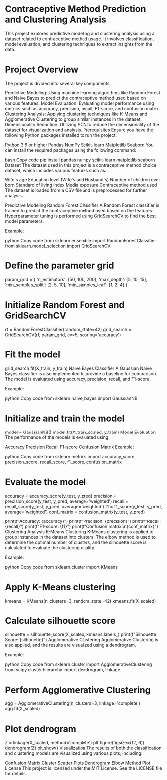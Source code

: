 # Contraceptive Method Prediction and Clustering Analysis
This project explores predictive modeling and clustering analysis using a dataset related to contraceptive method usage. It involves classification, model evaluation, and clustering techniques to extract insights from the data.

# Project Overview
The project is divided into several key components:

Predictive Modeling: Using machine learning algorithms like Random Forest and Naive Bayes to predict the contraceptive method used based on various features.
Model Evaluation: Evaluating model performance using metrics such as accuracy, precision, recall, F1-score, and confusion matrix.
Clustering Analysis: Applying clustering techniques like K-Means and Agglomerative Clustering to group similar instances in the dataset.
Dimensionality Reduction: Utilizing PCA to reduce the dimensionality of the dataset for visualization and analysis.
Prerequisites
Ensure you have the following Python packages installed to run the project:

Python 3.6 or higher
Pandas
NumPy
Scikit-learn
Matplotlib
Seaborn
You can install the required packages using the following command:

bash
Copy code
pip install pandas numpy scikit-learn matplotlib seaborn
Dataset
The dataset used in this project is a contraceptive method choice dataset, which includes various features such as:

Wife's age
Education level (Wife's and Husband's)
Number of children ever born
Standard of living index
Media exposure
Contraceptive method used
The dataset is loaded from a CSV file and is preprocessed for further analysis.

Predictive Modeling
Random Forest Classifier
A Random Forest classifier is trained to predict the contraceptive method used based on the features. Hyperparameter tuning is performed using GridSearchCV to find the best model parameters.

Example:

python
Copy code
from sklearn.ensemble import RandomForestClassifier
from sklearn.model_selection import GridSearchCV

# Define the parameter grid
param_grid = {
    'n_estimators': [50, 100, 200],
    'max_depth': [5, 10, 15],
    'min_samples_split': [2, 5, 10],
    'min_samples_leaf': [1, 2, 4]
}

# Initialize Random Forest and GridSearchCV
rf = RandomForestClassifier(random_state=42)
grid_search = GridSearchCV(rf, param_grid, cv=5, scoring='accuracy')

# Fit the model
grid_search.fit(X_train, y_train)
Naive Bayes Classifier
A Gaussian Naive Bayes classifier is also implemented to provide a baseline for comparison. The model is evaluated using accuracy, precision, recall, and F1-score.

Example:

python
Copy code
from sklearn.naive_bayes import GaussianNB

# Initialize and train the model
model = GaussianNB()
model.fit(X_train_scaled, y_train)
Model Evaluation
The performance of the models is evaluated using:

Accuracy
Precision
Recall
F1-score
Confusion Matrix
Example:

python
Copy code
from sklearn.metrics import accuracy_score, precision_score, recall_score, f1_score, confusion_matrix

# Evaluate the model
accuracy = accuracy_score(y_test, y_pred)
precision = precision_score(y_test, y_pred, average='weighted')
recall = recall_score(y_test, y_pred, average='weighted')
f1 = f1_score(y_test, y_pred, average='weighted')
conf_matrix = confusion_matrix(y_test, y_pred)

print(f"Accuracy: {accuracy}")
print(f"Precision: {precision}")
print(f"Recall: {recall}")
print(f"F1-score: {f1}")
print(f"Confusion matrix:\n{conf_matrix}")
Clustering Analysis
K-Means Clustering
K-Means clustering is applied to group instances in the dataset into clusters. The elbow method is used to determine the optimal number of clusters, and the silhouette score is calculated to evaluate the clustering quality.

Example:

python
Copy code
from sklearn.cluster import KMeans

# Apply K-Means clustering
kmeans = KMeans(n_clusters=3, random_state=42)
kmeans.fit(X_scaled)

# Calculate silhouette score
silhouette = silhouette_score(X_scaled, kmeans.labels_)
print(f"Silhouette Score: {silhouette}")
Agglomerative Clustering
Agglomerative Clustering is also applied, and the results are visualized using a dendrogram.

Example:

python
Copy code
from sklearn.cluster import AgglomerativeClustering
from scipy.cluster.hierarchy import dendrogram, linkage

# Perform Agglomerative Clustering
agg = AgglomerativeClustering(n_clusters=3, linkage='complete')
agg.fit(X_scaled)

# Plot dendrogram
Z = linkage(X_scaled, method='complete')
plt.figure(figsize=(12, 6))
dendrogram(Z)
plt.show()
Visualization
The results of both the classification and clustering models are visualized using various plots, including:

Confusion Matrix
Cluster Scatter Plots
Dendrogram
Elbow Method Plot
License
This project is licensed under the MIT License. See the LICENSE file for details.

